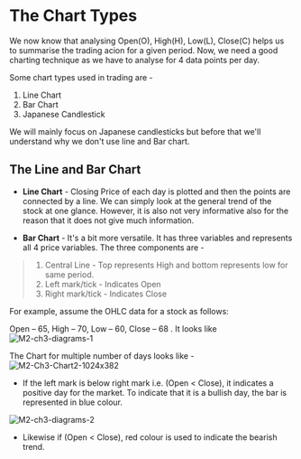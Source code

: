 # The Chart Types

We now know that analysing Open(O), High(H), Low(L), Close(C) helps us to summarise the trading acion for a given period. Now, we need a good charting technique as we have to analyse for 4 data points per day.

Some chart types used in trading are - 

1. Line Chart
2. Bar Chart
3. Japanese Candlestick

We will mainly focus on Japanese candlesticks but before that we'll understand why we don't use line and Bar chart.

## The Line and Bar Chart

* **Line Chart** - Closing Price of each day is plotted and then the points are connected by a line. We can simply look at the general trend of the stock at one glance. However, it is also not very informative also for the reason that it does not give much information.

* **Bar Chart** - It's a bit more versatile. It has three variables and represents all 4 price variables. The three components are - 
> 1. Central Line - Top represents High and bottom represents low for same period.
> 2. Left mark/tick - Indicates Open
> 3. Right mark/tick - Indicates Close

For example, assume the OHLC data for a stock as follows:

Open – 65, High – 70, Low – 60, Close – 68 . It looks like
![M2-ch3-diagrams-1](https://user-images.githubusercontent.com/62146744/81428940-aea04c80-917a-11ea-894e-6778c1065894.jpg)

The Chart for multiple number of days looks like - 
![M2-Ch3-Chart2-1024x382](https://user-images.githubusercontent.com/62146744/81429101-f0c98e00-917a-11ea-9bfd-2604c1f01cb3.jpg)

* If the left mark is below right mark i.e. (Open < Close), it indicates a positive day for the market. To indicate that it is a bullish day, the bar is represented in blue colour.

![M2-ch3-diagrams-2](https://user-images.githubusercontent.com/62146744/81429332-47cf6300-917b-11ea-82f5-862e4390a256.jpg)

* Likewise if (Open < Close), red colour is used to indicate the bearish trend.


